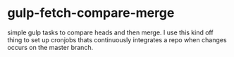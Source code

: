 # gulp-fetch-compare-merge
simple gulp tasks to compare heads and then merge. I use this kind off thing to set up cronjobs thats continuously integrates a repo when changes occurs on the master branch.
